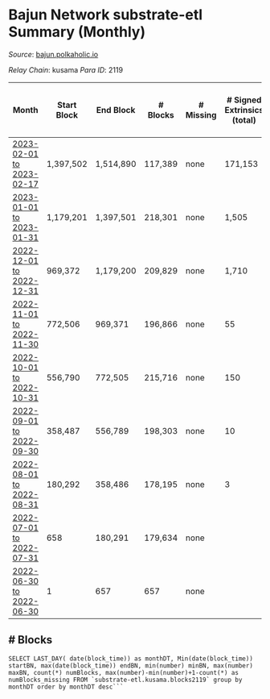 # Bajun Network substrate-etl Summary (Monthly)

_Source_: [bajun.polkaholic.io](https://bajun.polkaholic.io)

*Relay Chain*: kusama
*Para ID*: 2119



| Month | Start Block | End Block | # Blocks | # Missing | # Signed Extrinsics (total) | # Active Accounts (avg) | # Addresses with Balances (max) | Issues |
| ----- | ----------- | --------- | -------- | --------- | --------------------------- | ----------------------- | ------------------------------- | ------ |
| [2023-02-01 to 2023-02-17](/kusama/2119-bajun/2023-02-28.md) | 1,397,502 | 1,514,890 | 117,389 | none  | 171,153 | 229 | 5,767 | - | 
| [2023-01-01 to 2023-01-31](/kusama/2119-bajun/2023-01-31.md) | 1,179,201 | 1,397,501 | 218,301 | none  | 1,505 | 20 | 4,244 | - | 
| [2022-12-01 to 2022-12-31](/kusama/2119-bajun/2022-12-31.md) | 969,372 | 1,179,200 | 209,829 | none  | 1,710 | 37 | 3,686 | - | 
| [2022-11-01 to 2022-11-30](/kusama/2119-bajun/2022-11-30.md) | 772,506 | 969,371 | 196,866 | none  | 55 | 1 | 3,291 | - | 
| [2022-10-01 to 2022-10-31](/kusama/2119-bajun/2022-10-31.md) | 556,790 | 772,505 | 215,716 | none  | 150 | 2 | 3,285 | - | 
| [2022-09-01 to 2022-09-30](/kusama/2119-bajun/2022-09-30.md) | 358,487 | 556,789 | 198,303 | none  | 10 |  | 11 | - | 
| [2022-08-01 to 2022-08-31](/kusama/2119-bajun/2022-08-31.md) | 180,292 | 358,486 | 178,195 | none  | 3 |  | 7 | - | 
| [2022-07-01 to 2022-07-31](/kusama/2119-bajun/2022-07-31.md) | 658 | 180,291 | 179,634 | none  |  |  | 4 | - | 
| [2022-06-30 to 2022-06-30](/kusama/2119-bajun/2022-06-30.md) | 1 | 657 | 657 | none  |  |  | 4 | - | 

## # Blocks
```
SELECT LAST_DAY( date(block_time)) as monthDT, Min(date(block_time)) startBN, max(date(block_time)) endBN, min(number) minBN, max(number) maxBN, count(*) numBlocks, max(number)-min(number)+1-count(*) as numBlocks_missing FROM `substrate-etl.kusama.blocks2119` group by monthDT order by monthDT desc```

